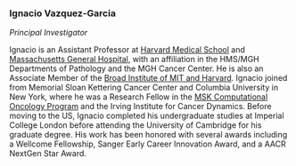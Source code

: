 ### Ignacio Vazquez-Garcia

_Principal Investigator_

Ignacio is an Assistant Professor at [Harvard Medical School](https://hms.harvard.edu/) and [Massachusetts General Hospital](https://www.massgeneral.org/research/about/overview-of-the-research-institute), with an affiliation in the HMS/MGH Departments of Pathology and the MGH Cancer Center. He is also an Associate Member of the [Broad Institute of MIT and Harvard](https://www.broadinstitute.org/). Ignacio joined from Memorial Sloan Kettering Cancer Center and Columbia University in New York, where he was a Research Fellow in the [MSK Computational Oncology Program](https://componcmsk.org/) and the Irving Institute for Cancer Dynamics. Before moving to the US, Ignacio completed his undergraduate studies at Imperial College London before attending the University of Cambridge for his graduate degree. His work has been honored with several awards including a Wellcome Fellowship, Sanger Early Career Innovation Award, and a AACR NextGen Star Award. 
